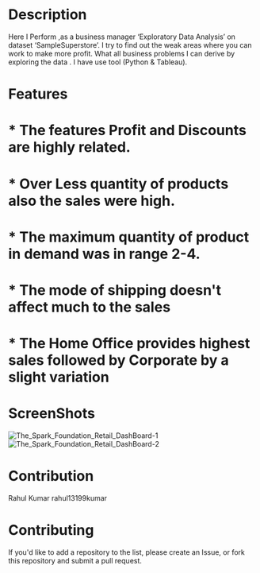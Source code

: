 # Description
 Here I Perform ,as a business manager ‘Exploratory Data Analysis’ on dataset ‘SampleSuperstore’. I try to find out the weak areas where you can work to make more profit.  What all business problems I can derive by exploring the data .
I have use tool (Python & Tableau).


# Features 

# *  The features Profit and Discounts are highly related.
# *  Over Less quantity of products also the sales were high.
# * The maximum quantity of product in demand was in range 2-4.
# *  The mode of shipping doesn't affect much to the sales
# *  The Home Office provides highest sales followed by Corporate by a slight variation

 
# ScreenShots

![The_Spark_Foundation_Retail_DashBoard-1](https://user-images.githubusercontent.com/55308841/117569004-0b617a80-b0e1-11eb-9d58-d9effc3d0472.png)
![The_Spark_Foundation_Retail_DashBoard-2](https://user-images.githubusercontent.com/55308841/117569005-0c92a780-b0e1-11eb-9130-4b1bfbb42f85.png)

# Contribution 

 Rahul Kumar
  rahul13199kumar


# Contributing

  If you'd like to add a repository to the list, please create an Issue, or fork this repository and submit a pull request.
